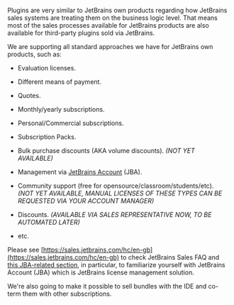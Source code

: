 [//]: # (title: JetBrains Sales Systems - features for third-party plugins)

Plugins are very similar to JetBrains own products regarding how JetBrains sales systems are treating them on the business logic level. That means most of the sales processes available for JetBrains products are also available for third-party plugins sold via JetBrains.

We are supporting all standard approaches we have for JetBrains own products, such as:

* Evaluation licenses.

* Different means of payment.

* Quotes.

* Monthly/yearly subscriptions.

* Personal/Commercial subscriptions.

* Subscription Packs.

* Bulk purchase discounts (AKA volume discounts). *(NOT YET AVAILABLE)*

* Management via [JetBrains Account](https://account.jetbrains.com) (JBA).

* Community support (free for opensource/classroom/students/etc). *(NOT YET AVAILABLE, MANUAL LICENSES OF THESE TYPES CAN BE REQUESTED VIA YOUR ACCOUNT MANAGER)*

* Discounts. *(AVAILABLE VIA SALES REPRESENTATIVE NOW, TO BE AUTOMATED LATER)*

* etc.

Please see [https://sales.jetbrains.com/hc/en-gb](https://sales.jetbrains.com/hc/en-gb) to check JetBrains Sales FAQ and [this JBA-related section](https://sales.jetbrains.com/hc/en-gb/categories/200934669-JetBrains-Account-Help), in particular, to familiarize yourself with JetBrains Account (JBA) which is JetBrains license management solution.

We're also going to make it possible to sell bundles with the IDE and co-term them with other subscriptions.

